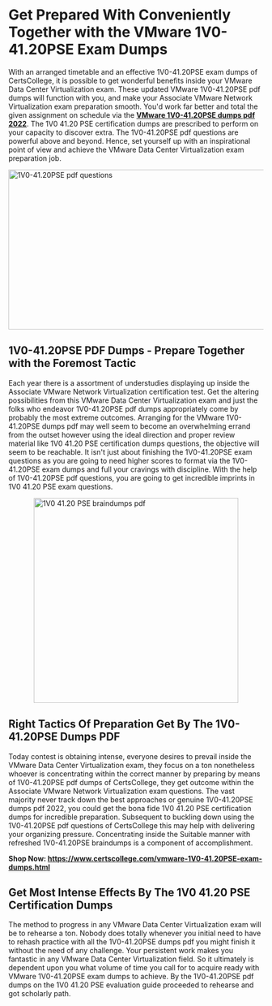<h1><strong>Get Prepared With Conveniently Together with the VMware 1V0-41.20PSE Exam Dumps&nbsp;</strong></h1>
<p><span style="font-weight: 400;">With an arranged timetable and an effective  1V0-41.20PSE exam dumps of CertsCollege, it is possible to get wonderful benefits inside your VMware Data Center Virtualization exam. These updated VMware 1V0-41.20PSE pdf dumps will function with you, and make your Associate VMware Network Virtualization exam preparation smooth. You'd work far better and total the given assignment on schedule via the <strong><a href="https://www.certscollege.com/vmware-1V0-41.20PSE-exam-dumps.html">VMware 1V0-41.20PSE dumps pdf 2022</a></strong>. The 1V0 41.20 PSE certification dumps are prescribed to perform on your capacity to discover extra. The  1V0-41.20PSE pdf questions are powerful above and beyond. Hence, set yourself up with an inspirational point of view and achieve the VMware Data Center Virtualization exam preparation job.&nbsp;</span></p>
<p><span style="font-weight: 400;"><img style="display: block; margin-left: auto; margin-right: auto;" src="https://i.ibb.co/CPDK3ps/Yellow-and-Blue-Initiative-Blog-Banner.png" alt="1V0-41.20PSE pdf questions" width="559" height="315" /></span></p>
<h2><strong>1V0-41.20PSE PDF Dumps - Prepare Together with the Foremost Tactic</strong></h2>
<p><span style="font-weight: 400;">Each year there is a assortment of understudies displaying up inside the Associate VMware Network Virtualization certification test. Get the altering possibilities from this VMware Data Center Virtualization exam and just the folks who endeavor 1V0-41.20PSE pdf dumps appropriately come by probably the most extreme outcomes. Arranging for the VMware 1V0-41.20PSE dumps pdf may well seem to become an overwhelming errand from the outset however using the ideal direction and proper review material like 1V0 41.20 PSE certification dumps questions, the objective will seem to be reachable. It isn't just about finishing the 1V0-41.20PSE exam questions as you are going to need higher scores to format via the 1V0-41.20PSE exam dumps and full your cravings with discipline. With the help of 1V0-41.20PSE pdf questions, you are going to get incredible imprints in 1V0 41.20 PSE exam questions.</span></p>
<p><span style="font-weight: 400;"><a href="https://tinyurl.com/5xjasvkv"><img style="display: block; margin-left: auto; margin-right: auto;" src="https://i.ibb.co/9tMrhdY/Teacher-Appreciation-Invitation.png" alt="1V0 41.20 PSE braindumps pdf " width="404" height="404" /></a></span></p>
<h2><strong>Right Tactics Of Preparation Get By The 1V0-41.20PSE Dumps PDF</strong></h2>
<p><span style="font-weight: 400;">Today contest is obtaining intense, everyone desires to prevail inside the VMware Data Center Virtualization exam, they focus on a ton nonetheless whoever is concentrating within the correct manner by preparing by means of 1V0-41.20PSE pdf dumps of CertsCollege, they get outcome within the Associate VMware Network Virtualization exam questions. The vast majority never track down the best approaches or genuine 1V0-41.20PSE dumps pdf 2022, you could get the bona fide 1V0 41.20 PSE certification dumps for incredible preparation. Subsequent to buckling down using the  1V0-41.20PSE pdf questions of CertsCollege this may help with delivering your organizing pressure. Concentrating inside the Suitable manner with refreshed 1V0-41.20PSE braindumps is a component of accomplishment.</span></p>
<p><span style="font-weight: 400;"><strong>Shop Now: <a href="https://www.certscollege.com/vmware-1V0-41.20PSE-exam-dumps.html">https://www.certscollege.com/vmware-1V0-41.20PSE-exam-dumps.html</a></strong></span></p>
<h2><strong>Get Most Intense Effects By The 1V0 41.20 PSE Certification Dumps</strong></h2>
<p><span style="font-weight: 400;">The method to progress in any VMware Data Center Virtualization exam will be to rehearse a ton. Nobody does totally whenever you initial need to have to rehash practice with all the 1V0-41.20PSE dumps pdf you might finish it without the need of any challenge. Your persistent work makes you fantastic in any VMware Data Center Virtualization field. So it ultimately is dependent upon you what volume of time you call for to acquire ready with VMware 1V0-41.20PSE exam dumps to achieve. By the 1V0-41.20PSE pdf dumps on the 1V0 41.20 PSE evaluation guide proceeded to rehearse and got scholarly path.</span></p>
